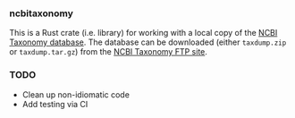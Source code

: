### ncbitaxonomy

This is a Rust crate (i.e. library) for working with a local copy of the 
[NCBI Taxonomy database](https://www.ncbi.nlm.nih.gov/Taxonomy/taxonomyhome.html/).
The database can be downloaded (either `taxdump.zip` or `taxdump.tar.gz`) from the
[NCBI Taxonomy FTP site](https://ftp.ncbi.nih.gov/pub/taxonomy/).

### TODO

* Clean up non-idiomatic code
* Add testing via CI
